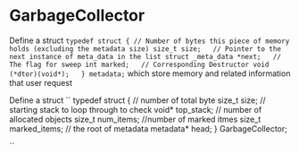 # GarbageCollector

Define a struct
``
typedef struct {
    // Number of bytes this piece of memory holds (excluding the metadata size)
    size_t size;  
    // Pointer to the next instance of meta_data in the list
    struct _meta_data *next;  
    // The flag for sweep
    int marked;  
    // Corresponding Destructor
    void (*dtor)(void*);  
} metadata;
`` 
which store memory and related information that user request

Define a struct
``
typedef struct {
    // number of total byte
    size_t size; 
    // starting stack to loop through to check
    void* top_stack;
    // number of allocated objects
    size_t num_items;
    //number of marked itmes
    size_t marked_items;
    // the root of metadata
    metadata* head;
} GarbageCollector;

``
